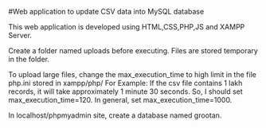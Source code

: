 #Web application to update CSV data into MySQL database

This web application is developed using HTML,CSS,PHP,JS and XAMPP Server.

Create a folder named uploads before executing.
Files are stored temporary in the folder.

To upload large files, change the max_execution_time to high limit in the file php.ini stored in xampp/php/
For Example: If the csv file contains 1 lakh records, it will take approximately 1 minute 30 seconds.  So, I should set max_execution_time=120. 
In general, set max_execution_time=1000.

In localhost/phpmyadmin site, create a database named grootan.
